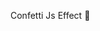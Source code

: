 <!DOCTYPE html>
<html lang="en">
<head>
    <meta charset="UTF-8">
    <meta http-equiv="X-UA-Compatible" content="IE=edge">
    <meta name="viewport" content="width=device-width, initial-scale=1.0">
    <link rel="stylesheet" href="style.css">
    <title>Document</title>
</head>
<body>
    <p>Confetti Js Effect 🎇</p>
    <script src="confetti.js"></script>
    <!-- Confetti  JS-->
    <script>

        // start

        const start = () => {
            setTimeout(function() {
                confetti.start()
            }, 1000); // 1000 is time that after 1 second start the confetti ( 1000 = 1 sec)
        };

        //  Stop

        const stop = () => {
            setTimeout(function() {
                confetti.stop()
            }, 5000); // 5000 is time that after 5 second stop the confetti ( 5000 = 5 sec)
        };

        start();
        stop();
    </script>
</body>
</html>



# Table of Contents


![Professional Headshot](https://github.com/user-attachments/assets/68bd6eb1-4810-4f60-ad7f-d6558da60d4b)

